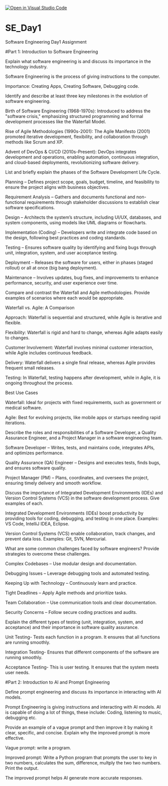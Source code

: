 [![Open in Visual Studio Code](https://classroom.github.com/assets/open-in-vscode-2e0aaae1b6195c2367325f4f02e2d04e9abb55f0b24a779b69b11b9e10269abc.svg)](https://classroom.github.com/online_ide?assignment_repo_id=18391969&assignment_repo_type=AssignmentRepo)
# SE_Day1
Software Engineering Day1 Assignment

#Part 1: Introduction to Software Engineering

Explain what software engineering is and discuss its importance in the technology industry.

Software Engineering is the process of giving instructions to the computer.

Importance: Creating Apps, Creating Software, Debugging code.

Identify and describe at least three key milestones in the evolution of software engineering.

Birth of Software Engineering (1968-1970s): Introduced to address the "software crisis," emphasizing structured programming and formal development processes like the Waterfall Model.

Rise of Agile Methodologies (1990s-2001): The Agile Manifesto (2001) promoted iterative development, flexibility, and collaboration through methods like Scrum and XP.

Advent of DevOps & CI/CD (2010s-Present): DevOps integrates development and operations, enabling automation, continuous integration, and cloud-based deployments, revolutionizing software delivery.

List and briefly explain the phases of the Software Development Life Cycle.

Planning – Defines project scope, goals, budget, timeline, and feasibility to ensure the project aligns with business objectives.

Requirement Analysis – Gathers and documents functional and non-functional requirements through stakeholder discussions to establish clear software specifications.

Design – Architects the system’s structure, including UI/UX, databases, and system components, using models like UML diagrams or flowcharts.

Implementation (Coding) – Developers write and integrate code based on the design, following best practices and coding standards.

Testing – Ensures software quality by identifying and fixing bugs through unit, integration, system, and user acceptance testing.

Deployment – Releases the software for users, either in phases (staged rollout) or all at once (big bang deployment).

Maintenance – Involves updates, bug fixes, and improvements to enhance performance, security, and user experience over time.

Compare and contrast the Waterfall and Agile methodologies. Provide examples of scenarios where each would be appropriate.

Waterfall vs. Agile: A Comparison

Approach: Waterfall is sequential and structured, while Agile is iterative and flexible.

Flexibility: Waterfall is rigid and hard to change, whereas Agile adapts easily to changes.

Customer Involvement: Waterfall involves minimal customer interaction, while Agile includes continuous feedback.

Delivery: Waterfall delivers a single final release, whereas Agile provides frequent small releases.

Testing: In Waterfall, testing happens after development, while in Agile, it is ongoing throughout the process.

Best Use Cases

Waterfall: Ideal for projects with fixed requirements, such as government or medical software.

Agile: Best for evolving projects, like mobile apps or startups needing rapid iterations.

Describe the roles and responsibilities of a Software Developer, a Quality Assurance Engineer, and a Project Manager in a software engineering team.

Software Developer – Writes, tests, and maintains code, integrates APIs, and optimizes performance.

Quality Assurance (QA) Engineer – Designs and executes tests, finds bugs, and ensures software quality.

Project Manager (PM) – Plans, coordinates, and oversees the project, ensuring timely delivery and smooth workflow.

Discuss the importance of Integrated Development Environments (IDEs) and Version Control Systems (VCS) in the software development process. Give examples of each.

Integrated Development Environments (IDEs) boost productivity by providing tools for coding, debugging, and testing in one place.
Examples: VS Code, IntelliJ IDEA, Eclipse.

Version Control Systems (VCS) enable collaboration, track changes, and prevent data loss.
Examples: Git, SVN, Mercurial.

What are some common challenges faced by software engineers? Provide strategies to overcome these challenges.

Complex Codebases – Use modular design and documentation.

Debugging Issues – Leverage debugging tools and automated testing.

Keeping Up with Technology – Continuously learn and practice.

Tight Deadlines – Apply Agile methods and prioritize tasks.

Team Collaboration – Use communication tools and clear documentation.

Security Concerns – Follow secure coding practices and audits.

Explain the different types of testing (unit, integration, system, and acceptance) and their importance in software quality assurance.

Unit Testing- Tests each function in a program. It ensures that all functions are running smoothly.

Integration Testing- Ensures that different components of the software are running smoothly.

Acceptance Testing- This is user testing. It ensures that the system meets user needs.

#Part 2: Introduction to AI and Prompt Engineering


Define prompt engineering and discuss its importance in interacting with AI models.

Prompt Engineering is giving instructions and interacting with AI models. AI is capable of doing a lot of things, these include: Coding, listening to music, debugging etc.

Provide an example of a vague prompt and then improve it by making it clear, specific, and concise. Explain why the improved prompt is more effective.

Vague prompt: write a program.

Improved prompt: Write a Python program that prompts the user to key in two numbers, calculates the sum, difference, multply the two two numbers. Print the output.

The improved prompt helps AI generate more accurate responses.
